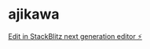# ajikawa

[Edit in StackBlitz next generation editor ⚡️](https://stackblitz.com/~/github.com/ukkalin/ajikawa)